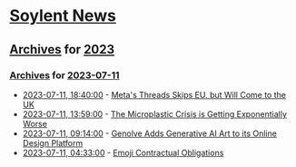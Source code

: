 # [Soylent News](../../../README.md)

## [Archives](../../index.md) for [2023](../index.md)

### [Archives](../../index.md) for [2023-07-11](index.md)

* [2023-07-11, 18:40:00](https://soylentnews.org/article.pl?sid=23/07/11/0215231&from=rss) - [Meta's Threads Skips EU, but Will Come to the UK](https://soylentnews.org/article.pl?sid=23/07/11/0215231&from=rss)
* [2023-07-11, 13:59:00](https://soylentnews.org/article.pl?sid=23/07/11/025203&from=rss) - [The Microplastic Crisis is Getting Exponentially Worse](https://soylentnews.org/article.pl?sid=23/07/11/025203&from=rss)
* [2023-07-11, 09:14:00](https://soylentnews.org/article.pl?sid=23/07/10/1433209&from=rss) - [Genolve Adds Generative AI Art to its Online Design Platform](https://soylentnews.org/article.pl?sid=23/07/10/1433209&from=rss)
* [2023-07-11, 04:33:00](https://soylentnews.org/article.pl?sid=23/07/10/0654241&from=rss) - [Emoji Contractual Obligations](https://soylentnews.org/article.pl?sid=23/07/10/0654241&from=rss)
